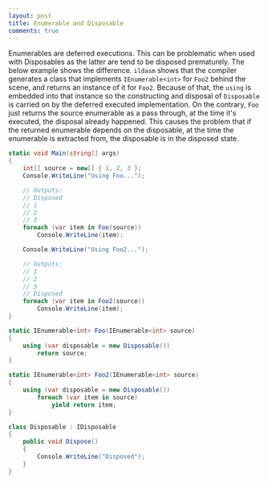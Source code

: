 ```yaml
---
layout: post
title: Enumerable and Disposable
comments: true
---
```


Enumerables are deferred executions. This can be problematic when used with Disposables as the latter are tend to be disposed prematurely. The below example shows the difference. `ildasm` shows that the compiler generates a class that implements `IEnumerable<int>` for `Foo2` behind the scene, and returns an instance of it for `Foo2`. Because of that, the `using` is embedded into that instance so the constructing and disposal of `Disposable` is carried on by the deferred executed implementation. On the contrary, `Foo` just returns the source enumerable as a pass through, at the time it's executed, the disposal already happened. This causes the problem that if the returned enumerable depends on the disposable, at the time the enumerable is extracted from, the disposable is in the disposed state.

```csharp
static void Main(string[] args)
{
    int[] source = new[] { 1, 2, 3 };
    Console.WriteLine("Using Foo...");

    // Outputs:
    // Disposed
    // 1
    // 2
    // 3
    foreach (var item in Foo(source))
        Console.WriteLine(item);

    Console.WriteLine("Using Foo2...");

    // Outputs:
    // 1
    // 2
    // 3
    // Disposed
    foreach (var item in Foo2(source))
        Console.WriteLine(item);
}

static IEnumerable<int> Foo(IEnumerable<int> source)
{
    using (var disposable = new Disposable())
        return source;
}

static IEnumerable<int> Foo2(IEnumerable<int> source)
{
    using (var disposable = new Disposable())
        foreach (var item in source)
            yield return item;
}

class Disposable : IDisposable
{
    public void Dispose()
    {
        Console.WriteLine("Disposed");
    }
}
```
